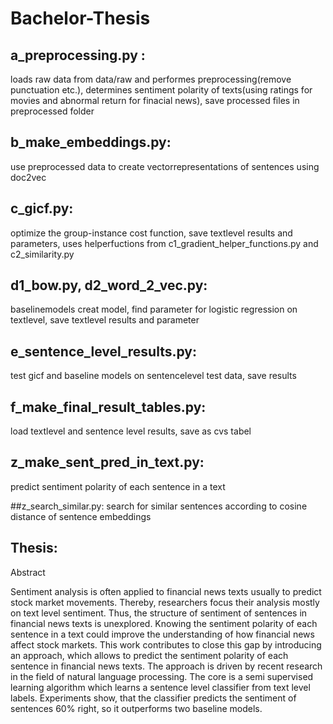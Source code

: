 # Bachelor-Thesis


## a_preprocessing.py : 
loads raw data from data/raw and performes preprocessing(remove punctuation etc.), determines sentiment polarity of texts(using ratings for movies and abnormal return for finacial news), save processed files in preprocessed folder

## b_make_embeddings.py: 
use preprocessed data to create vectorrepresentations of sentences using doc2vec

## c_gicf.py: 
optimize the group-instance cost function, save textlevel results and parameters, uses helperfuctions from 
c1_gradient_helper_functions.py and c2_similarity.py

## d1_bow.py, d2_word_2_vec.py: 
baselinemodels creat model, find parameter for logistic regression on textlevel, save textlevel results and parameter

## e_sentence_level_results.py: 
test gicf and baseline models on sentencelevel test data, save results

## f_make_final_result_tables.py: 
load textlevel and sentence level results, save as cvs tabel

## z_make_sent_pred_in_text.py: 
predict sentiment polarity of each sentence in a text

##z_search_similar.py: 
search for similar sentences according to cosine distance of sentence embeddings


## Thesis:

Abstract

Sentiment analysis is often applied to financial news texts usually
to predict stock market movements. Thereby, researchers focus
their analysis mostly on text level sentiment. Thus, the structure
of sentiment of sentences in financial news texts is unexplored.
Knowing the sentiment polarity of each sentence in a text could
improve the understanding of how financial news affect stock
markets. This work contributes to close this gap by introducing
an approach, which allows to predict the sentiment polarity of
each sentence in financial news texts. The approach is driven
by recent research in the field of natural language processing.
The core is a semi supervised learning algorithm which learns a
sentence level classifier from text level labels. Experiments show,
that the classifier predicts the sentiment of sentences 60% right,
so it outperforms two baseline models.
